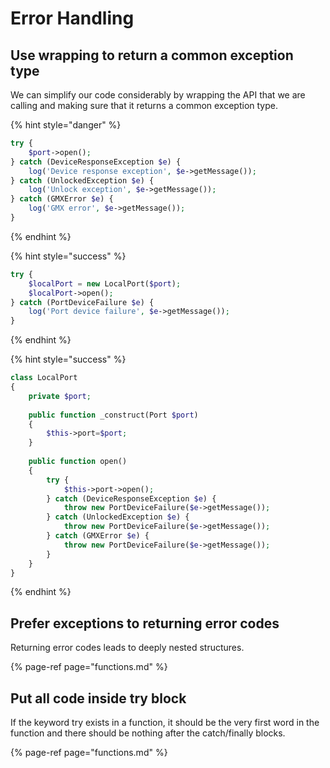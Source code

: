 # Error Handling

## Use wrapping to return a common exception type

We can simplify our code considerably by wrapping the API that we are calling and making sure that it returns a common exception type.

{% hint style="danger" %}
```php
try {   
    $port->open();   
} catch (DeviceResponseException $e) {   
    log('Device response exception', $e->getMessage());   
} catch (UnlockedException $e) {    
    log('Unlock exception', $e->getMessage());   
} catch (GMXError $e) {   
    log('GMX error', $e->getMessage());   
}
```
{% endhint %}

{% hint style="success" %}
```php
try {  
    $localPort = new LocalPort($port);      
    $localPort->open();  
} catch (PortDeviceFailure $e) {  
    log('Port device failure', $e->getMessage());  
}
```
{% endhint %}

{% hint style="success" %}
```php
class LocalPort   
{   
    private $port;  
  
    public function _construct(Port $port)  
    {  
        $this->port=$port;   
    }  
  
    public function open()   
    {   
        try {   
            $this->port->open();   
        } catch (DeviceResponseException $e) {   
            throw new PortDeviceFailure($e->getMessage());   
        } catch (UnlockedException $e) {   
            throw new PortDeviceFailure($e->getMessage());   
        } catch (GMXError $e) {   
            throw new PortDeviceFailure($e->getMessage());   
        }   
    }   
}
```
{% endhint %}

## Prefer exceptions to returning error codes

Returning error codes leads to deeply nested structures.

{% page-ref page="functions.md" %}

## Put all code inside try block

If the keyword try exists in a function, it should be the very first word in the function and there should be nothing after the catch/finally blocks.

{% page-ref page="functions.md" %}






